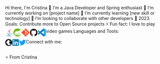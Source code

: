 Hi there, I'm Cristina 👋
I'm a Java Developer and Spring enthusiast
🔭 I’m currently working on [project name]
🌱 I’m currently learning [new skill or technology]
👯 I’m looking to collaborate with other developers
🥅 2023 Goals: Contribute more to Open Source projects
⚡ Fun fact: I love to play video games
Languages and Tools:
<img align="left" alt="Java" width="26px" src="https://raw.githubusercontent.com/devicons/devicon/master/icons/java/java-original.svg" />
<img align="left" alt="Spring" width="26px" src="https://raw.githubusercontent.com/devicons/devicon/master/icons/spring/spring-original.svg" />
<img align="left" alt="Git" width="26px" src="https://raw.githubusercontent.com/devicons/devicon/master/icons/git/git-original.svg" />
<img align="left" alt="GitHub" width="26px" src="https://raw.githubusercontent.com/devicons/devicon/master/icons/github/github-original.svg" />
<img align="left" alt="VS Code" width="26px" src="https://raw.githubusercontent.com/devicons/devicon/master/icons/vscode/vscode-original.svg" />
<br />
<br />
Connect with me:
<img align="left" alt="yourwebsite.com" width="22px" src="https://raw.githubusercontent.com/iconic/open-iconic/master/svg/globe.svg" />
<img align="left" alt="LinkedIn" width="22px" src="https://raw.githubusercontent.com/devicons/devicon/master/icons/linkedin/linkedin-original.svg" />
<img align="left" alt="Twitter" width="22px" src="https://raw.githubusercontent.com/devicons/devicon/master/icons/twitter/twitter-original.svg" />

<br />
⭐️ From Cristina
